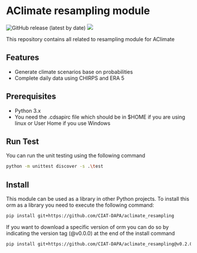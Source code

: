 # AClimate resampling module

![GitHub release (latest by date)](https://img.shields.io/github/v/release/CIAT-DAPA/aclimate_resampling) ![](https://img.shields.io/github/v/tag/CIAT-DAPA/aclimate_resampling)

This repository contains all related to resampling module for AClimate

## Features

- Generate climate scenarios base on probabilities
- Complete daily data using CHIRPS and ERA 5

## Prerequisites

- Python 3.x
- You need the .cdsapirc file which should be in $HOME if you are using linux or User Home if you use Windows

## Run Test

You can run the unit testing using the following command

````bash
python -m unittest discover -s .\test
````

## Install

This module can be used as a library in other Python projects. To install this orm as a 
library you need to execute the following command:

````bash
pip install git+https://github.com/CIAT-DAPA/aclimate_resampling
````

If you want to download a specific version of orm you can do so by indicating the version tag (@v0.0.0) at the end of the install command 

````bash
pip install git+https://github.com/CIAT-DAPA/aclimate_resampling@v0.2.0
````
